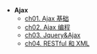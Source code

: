 * **Ajax**
    * [ch01. Ajax 基础](Ajax/ch01)
    * [ch02. Ajax 编程](Ajax/ch02)
    * [ch03. Jquery&Ajax](Ajax/ch03)
    * [ch04. RESTful 和 XML](Ajax/ch04)


